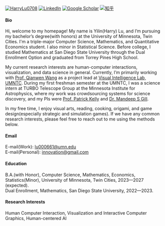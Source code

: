 [![HarryLu0708](https://img.shields.io/badge/senli1073-github-blue?logo=github)](https://github.com/HarryLu0708)
[![LinkedIn](https://img.shields.io/badge/LinkedIn-%230A66C2?style=for-the-badge&logo=linkedin&logoColor=white)](https://www.linkedin.com/in/yilin-lu/)
[![Google Scholar](https://img.shields.io/badge/Google%20Scholar-%230A4D92?style=for-the-badge&logo=googlescholar&logoColor=white)](https://scholar.google.com/citations?hl=en&view_op=list_works&gmla=AL3_zijt20idcwT8Sp-5Hfzjhdvvw7l893xJmcUVnMlM1dlat3x4KawZRgW3yCn-6WU1mcqP_Ww2qrHrY4bqkg&user=tmxIPCcAAAAJ)
[![知乎](https://img.shields.io/badge/%E7%9F%A5%E4%B9%8E-%231E2A2A?style=for-the-badge&logo=zhihu&logoColor=blue)](https://www.zhihu.com/people/81-31-89-5)


#### Bio

Hi, welcome to my homepage! My name is Yilin(Harry) Lu, and I’m pursuing my bachelor’s degree(with honors) at the University of Minnesota, Twin Cities. I'm a triple-major Computer Science, Mathematics, and Quantitative Economics student. I also minor in Statistical Science. Before college, I studied Mathematics at San Diego State University through the Dual Enrollment Option and graduated from Torrey Pines High School.

My current research interests are human-computer interactions, visualization, and data science in general. Currently, I’m primarily working with [Prof. Qianwen Wang](https://github.com/wangqianwen0418) as a project lead at [Visual Intelligence Lab, UMNTC](https://github.com/UMN-Visual-Intelligence-Lab). During my first freshman semester at the UMNTC, I was a science intern at TURBO Telescope Group at the Minnesota Institute for Astrophysics, where my work was crowdsourcing systems for science discovery, and my PIs were [Prof. Patrick Kelly](https://github.com/patkel) and [Dr. Mandeep S Gill](https://github.com/mssgill).

In my free time, I enjoy visual arts, reading, cooking, origami, and game design(especially strategic and simulation games). If we have any common research interests, please feel free to reach out to me using the methods below.

#### Email
E-mail(Work): lu000661@umn.edu\
E-mail(Personal): innovation@gmail.com

#### Education
B.A.(with Honor), Computer Science, Mathematics, Economics, Statistics(Minor), University of Minnesota, Twin Cities, 2023—2027 (expected).\
Dual Enrollment, Mathematics, San Diego State University, 2022—2023.

#### Research Interests
Human Computer Interaction, Visualization and Interactive Computer Graphics, Human-centered AI

